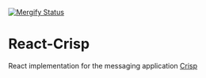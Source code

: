 [![Mergify Status][mergify-status]][mergify]

[mergify]: https://mergify.io
[mergify-status]: https://img.shields.io/endpoint.svg?url=https://gh.mergify.io/badges/Mergifyio/react-crisp&style=flat

# React-Crisp

React implementation for the messaging application [Crisp](https://crisp.chat/)
